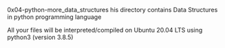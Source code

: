 0x04-python-more_data_structures
his directory contains Data Structures in python programming language

All your files will be interpreted/compiled on Ubuntu 20.04 LTS using python3 (version 3.8.5)
